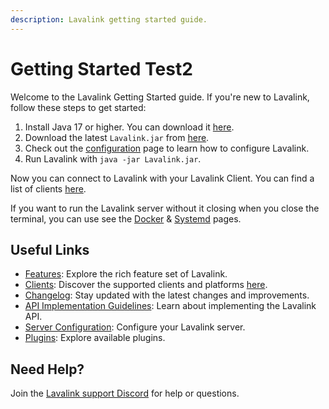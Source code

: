 ```yaml
---
description: Lavalink getting started guide.
---
```


# Getting Started Test2

Welcome to the Lavalink Getting Started guide. If you're new to Lavalink, follow these steps to get started:

1. Install Java 17 or higher. You can download it [here](https://www.azul.com/downloads/?package=jdk#zulu).
2. Download the latest `Lavalink.jar` from [here](https://github.com/lavalink-devs/Lavalink/releases/latest).
3. Check out the [configuration](configuration/index.md) page to learn how to configure Lavalink.
4. Run Lavalink with `java -jar Lavalink.jar`.

Now you can connect to Lavalink with your Lavalink Client. You can find a list of clients [here](clients.md).

If you want to run the Lavalink server without it closing when you close the terminal, you can use see the [Docker](configuration/docker.md) & [Systemd](configuration/systemd.md) pages.

## Useful Links

- [Features](https://github.com/lavalink-devs/Lavalink#features): Explore the rich feature set of Lavalink.
- [Clients](clients.md): Discover the supported clients and platforms [here](https://lavalink.dev/clients.html).
- [Changelog](https://lavalink.dev/changelog.html): Stay updated with the latest changes and improvements.
- [API Implementation Guidelines](https://lavalink.dev/api/index.html): Learn about implementing the Lavalink API.
- [Server Configuration](https://lavalink.dev/configuration/index.html): Configure your Lavalink server.
- [Plugins](https://lavalink.dev/plugins.html): Explore available plugins.

## Need Help?

Join the [Lavalink support Discord](https://discord.gg/ZW4s47Ppw4) for help or questions.
